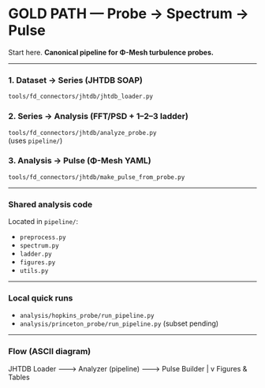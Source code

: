 # GOLD PATH — Probe → Spectrum → Pulse

Start here. **Canonical pipeline for Φ-Mesh turbulence probes.**

---

### 1. Dataset → Series (JHTDB SOAP)
`tools/fd_connectors/jhtdb/jhtdb_loader.py`

### 2. Series → Analysis (FFT/PSD + 1–2–3 ladder)
`tools/fd_connectors/jhtdb/analyze_probe.py`  
(uses `pipeline/`)

### 3. Analysis → Pulse (Φ-Mesh YAML)
`tools/fd_connectors/jhtdb/make_pulse_from_probe.py`

---

### Shared analysis code
Located in `pipeline/`:
- `preprocess.py`
- `spectrum.py`
- `ladder.py`
- `figures.py`
- `utils.py`

---

### Local quick runs
- `analysis/hopkins_probe/run_pipeline.py`
- `analysis/princeton_probe/run_pipeline.py` (subset pending)

---

### Flow (ASCII diagram)

JHTDB Loader  --->  Analyzer (pipeline)  --->  Pulse Builder
                         |
                         v
                   Figures & Tables
